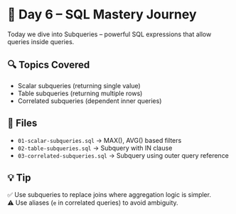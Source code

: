 # 📅 Day 6 – SQL Mastery Journey

Today we dive into Subqueries – powerful SQL expressions that allow queries inside queries.

## 🔍 Topics Covered
- Scalar subqueries (returning single value)
- Table subqueries (returning multiple rows)
- Correlated subqueries (dependent inner queries)

## 📂 Files
- `01-scalar-subqueries.sql` → MAX(), AVG() based filters
- `02-table-subqueries.sql` → Subquery with IN clause
- `03-correlated-subqueries.sql` → Subquery using outer query reference

## 💡 Tip
✅ Use subqueries to replace joins where aggregation logic is simpler.  
⚠️ Use aliases (`e` in correlated queries) to avoid ambiguity.